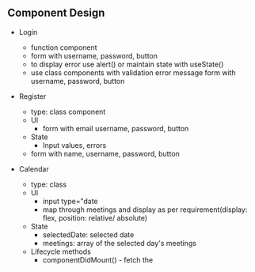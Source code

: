 ## Component Design
- Login
    - function component
    - form with username, password, button
    - to display error use alert() or maintain state with useState()
    - use class components with validation error message form with username, password, button
- Register
    - type: class component
    - UI
        - form with email username, password, button
    - State
        - Input values, errors
    - form with name, username, password, button

- Calendar
    - type: class
    - UI
        - input type="date
        - map through meetings and display as per requirement(display: flex, position: relative/ absolute)
    - State
        - selectedDate: selected date
        - meetings: array of the selected day's meetings
    - Lifecycle methods
        - componentDidMount() - fetch the 